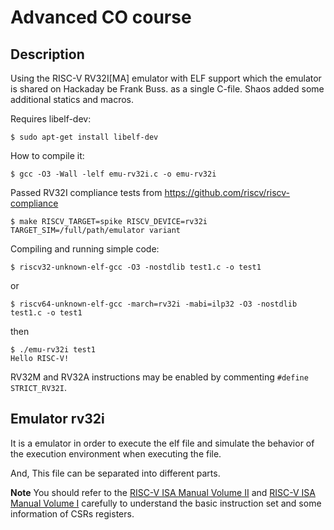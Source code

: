 # Advanced CO course

## Description

Using the RISC-V RV32I[MA] emulator with ELF support which the emulator is shared on Hackaday be Frank Buss.
as a single C-file. Shaos added some additional statics and macros.


Requires libelf-dev:
```shell
$ sudo apt-get install libelf-dev
```

How to compile it:
```shell
$ gcc -O3 -Wall -lelf emu-rv32i.c -o emu-rv32i
```

Passed RV32I compliance tests from https://github.com/riscv/riscv-compliance
```shell
$ make RISCV_TARGET=spike RISCV_DEVICE=rv32i TARGET_SIM=/full/path/emulator variant
```

Compiling and running simple code:
```shell
$ riscv32-unknown-elf-gcc -O3 -nostdlib test1.c -o test1
```

or
```shell
$ riscv64-unknown-elf-gcc -march=rv32i -mabi=ilp32 -O3 -nostdlib test1.c -o test1
```

then
```shell
$ ./emu-rv32i test1
Hello RISC-V!
```

RV32M and RV32A instructions may be enabled by commenting `#define STRICT_RV32I`.

## Emulator rv32i

It is a emulator in order to execute the elf file and simulate the behavior of the execution environment when executing the file.

And, This file can be separated into different parts.

**Note**
You should refer to the [RISC-V ISA Manual Volume II](https://content.riscv.org/wp-content/uploads/2017/05/riscv-privileged-v1.10.pdf) and [RISC-V ISA Manual Volume I](https://riscv.org/specifications/) carefully to understand the basic instruction set and some information of CSRs registers.
